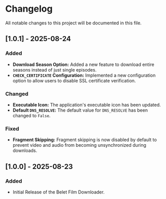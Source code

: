 # Changelog
All notable changes to this project will be documented in this file.

## [1.0.1] - 2025-08-24
### Added
- **Download Season Option:** Added a new feature to download entire seasons instead of just single episodes.
- **`CHECK_CERTIFICATE` Configuration:** Implemented a new configuration option to allow users to disable SSL certificate verification.

### Changed
- **Executable Icon:** The application's executable icon has been updated.
- **Default `DNS_RESOLVE`:** The default value for `DNS_RESOLVE` has been changed to `False`.

### Fixed
- **Fragment Skipping:** Fragment skipping is now disabled by default to prevent video and audio from becoming unsynchronized during downloads.

## [1.0.0] - 2025-08-23
### Added
- Initial Release of the Belet Film Downloader.